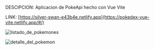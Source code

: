 DESCIPCION: Aplicacion de PokeApi hecho con Vue Vite 

LINK: [https://silver-swan-e43b4e.netlify.app](https://pokedex-vue-vite.netlify.app/#/)

![listado_de_pokemones](https://user-images.githubusercontent.com/74424452/167518211-f14fb7d2-680c-4825-b352-e64943692042.png)

![detalle_del_pokemon](https://user-images.githubusercontent.com/74424452/167518219-12496eea-e4f8-4989-92af-fe5fd86989c2.png)
